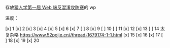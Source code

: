 存放[猿人学第一届 Web 端反混淆攻防赛](https://match.yuanrenxue.cn/)的 wp

进度：

[x] 1
[x] 2
[x] 3
[x] 4
[x] 5
[x] 6
[x] 7
[ ] 8
[x] 9
[ ] 10
[ ] 11
[x] 12
[x] 13
[ ] 14 太复杂咯 https://www.52pojie.cn//thread-1679174-1-1.html
[x] 15
[x] 16
[x] 17
[ ] 18
[x] 19
[x] 20
